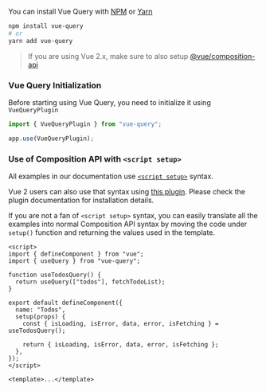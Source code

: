 You can install Vue Query with [NPM](https://www.npmjs.com/) or [Yarn](https://yarnpkg.com/)

```bash
npm install vue-query
# or
yarn add vue-query
```

> If you are using Vue 2.x, make sure to also setup [@vue/composition-api](https://github.com/vuejs/composition-api)

### Vue Query Initialization

Before starting using Vue Query, you need to initialize it using `VueQueryPlugin`

```ts
import { VueQueryPlugin } from "vue-query";

app.use(VueQueryPlugin);
```

### Use of Composition API with `<script setup>`

All examples in our documentation use [`<script setup>`](https://staging.vuejs.org/api/sfc-script-setup.html) syntax.

Vue 2 users can also use that syntax using [this plugin](https://github.com/antfu/unplugin-vue2-script-setup). Please check the plugin documentation for installation details.

If you are not a fan of `<script setup>` syntax, you can easily translate all the examples into normal Composition API syntax by moving the code under `setup()` function and returning the values used in the template.

```vue
<script>
import { defineComponent } from "vue";
import { useQuery } from "vue-query";

function useTodosQuery() {
  return useQuery(["todos"], fetchTodoList);
}

export default defineComponent({
  name: "Todos",
  setup(props) {
    const { isLoading, isError, data, error, isFetching } = useTodosQuery();

    return { isLoading, isError, data, error, isFetching };
  },
});
</script>

<template>...</template>
```
